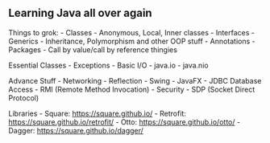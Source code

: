 Learning Java all over again
----------------------------

Things to grok:
    - Classes
    - Anonymous, Local, Inner classes
    - Interfaces
    - Generics
    - Inheritance, Polymorphism and other OOP stuff
    - Annotations
    - Packages
    - Call by value/call by reference thingies
    
Essential Classes
    - Exceptions
    - Basic I/O
        - java.io
        - java.nio

Advance Stuff
    - Networking
    - Reflection
    - Swing
    - JavaFX
    - JDBC Database Access
    - RMI (Remote Method Invocation)
    - Security
    - SDP (Socket Direct Protocol)

Libraries
    - Square: https://square.github.io/
        - Retrofit: https://square.github.io/retrofit/
        - Otto: https://square.github.io/otto/
        - Dagger: https://square.github.io/dagger/ 
